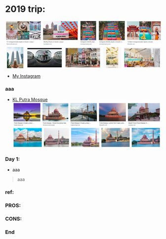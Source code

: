 # 2019 trip:
![f1](https://github.com/HCH1/blog/blob/master/fig/kl1.png)

- [My Instagram](https://www.instagram.com/redbox111)

### aaa
- [KL Putra Mosque](https://www.google.com.tw/search?source=hp&ei=JzIkXMrUB42y9QOcxZ6YAg&q=KL+Putra+Mosque)
![f2](https://github.com/HCH1/blog/blob/master/fig/kl2.png)

### Day 1: 
- aaa

> aaa

### ref:
### PROS:
### CONS:
### End
